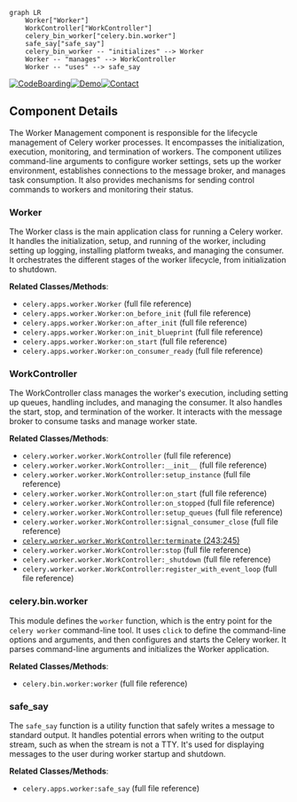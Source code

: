 ```mermaid
graph LR
    Worker["Worker"]
    WorkController["WorkController"]
    celery_bin_worker["celery.bin.worker"]
    safe_say["safe_say"]
    celery_bin_worker -- "initializes" --> Worker
    Worker -- "manages" --> WorkController
    Worker -- "uses" --> safe_say
```
[![CodeBoarding](https://img.shields.io/badge/Generated%20by-CodeBoarding-9cf?style=flat-square)](https://github.com/CodeBoarding/GeneratedOnBoardings)[![Demo](https://img.shields.io/badge/Try%20our-Demo-blue?style=flat-square)](https://www.codeboarding.org/demo)[![Contact](https://img.shields.io/badge/Contact%20us%20-%20codeboarding@gmail.com-lightgrey?style=flat-square)](mailto:codeboarding@gmail.com)

## Component Details

The Worker Management component is responsible for the lifecycle management of Celery worker processes. It encompasses the initialization, execution, monitoring, and termination of workers. The component utilizes command-line arguments to configure worker settings, sets up the worker environment, establishes connections to the message broker, and manages task consumption. It also provides mechanisms for sending control commands to workers and monitoring their status.

### Worker
The Worker class is the main application class for running a Celery worker. It handles the initialization, setup, and running of the worker, including setting up logging, installing platform tweaks, and managing the consumer. It orchestrates the different stages of the worker lifecycle, from initialization to shutdown.


**Related Classes/Methods**:

- `celery.apps.worker.Worker` (full file reference)
- `celery.apps.worker.Worker:on_before_init` (full file reference)
- `celery.apps.worker.Worker:on_after_init` (full file reference)
- `celery.apps.worker.Worker:on_init_blueprint` (full file reference)
- `celery.apps.worker.Worker:on_start` (full file reference)
- `celery.apps.worker.Worker:on_consumer_ready` (full file reference)


### WorkController
The WorkController class manages the worker's execution, including setting up queues, handling includes, and managing the consumer. It also handles the start, stop, and termination of the worker. It interacts with the message broker to consume tasks and manage worker state.


**Related Classes/Methods**:

- `celery.worker.worker.WorkController` (full file reference)
- `celery.worker.worker.WorkController:__init__` (full file reference)
- `celery.worker.worker.WorkController:setup_instance` (full file reference)
- `celery.worker.worker.WorkController:on_start` (full file reference)
- `celery.worker.worker.WorkController:on_stopped` (full file reference)
- `celery.worker.worker.WorkController:setup_queues` (full file reference)
- `celery.worker.worker.WorkController:signal_consumer_close` (full file reference)
- <a href="https://github.com/celery/celery/blob/master/celery/worker/control.py#L243-L245" target="_blank" rel="noopener noreferrer">`celery.worker.worker.WorkController:terminate` (243:245)</a>
- `celery.worker.worker.WorkController:stop` (full file reference)
- `celery.worker.worker.WorkController:_shutdown` (full file reference)
- `celery.worker.worker.WorkController:register_with_event_loop` (full file reference)


### celery.bin.worker
This module defines the `worker` function, which is the entry point for the `celery worker` command-line tool. It uses `click` to define the command-line options and arguments, and then configures and starts the Celery worker. It parses command-line arguments and initializes the Worker application.


**Related Classes/Methods**:

- `celery.bin.worker:worker` (full file reference)


### safe_say
The `safe_say` function is a utility function that safely writes a message to standard output. It handles potential errors when writing to the output stream, such as when the stream is not a TTY. It's used for displaying messages to the user during worker startup and shutdown.


**Related Classes/Methods**:

- `celery.apps.worker:safe_say` (full file reference)